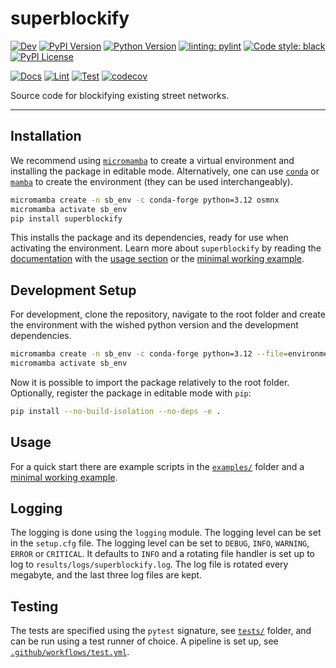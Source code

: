 # superblockify

[![Dev](https://img.shields.io/badge/docs-dev-blue.svg)](https://NERDSITU.github.io/superblockify/)
[![PyPI Version](https://badge.fury.io/py/superblockify.svg)](https://pypi.org/project/superblockify/)
[![Python Version](https://img.shields.io/pypi/pyversions/superblockify)](https://pypi.org/project/superblockify/)
[![linting: pylint](https://img.shields.io/badge/linting-pylint-yellowgreen)](https://github.com/PyCQA/pylint)
[![Code style: black](https://img.shields.io/badge/code%20style-black-000000.svg)](https://github.com/psf/black)
[![PyPI License](https://img.shields.io/pypi/l/superblockify)](https://pypi.org/project/superblockify/)

[![Docs](https://github.com/NERDSITU/superblockify/actions/workflows/docs.yml/badge.svg)](https://github.com/NERDSITU/superblockify/actions/workflows/docs.yml)
[![Lint](https://github.com/NERDSITU/superblockify/actions/workflows/lint.yml/badge.svg)](https://github.com/NERDSITU/superblockify/actions/workflows/lint.yml)
[![Test](https://github.com/NERDSITU/superblockify/actions/workflows/test.yml/badge.svg)](https://github.com/NERDSITU/superblockify/actions/workflows/test.yml)
[![codecov](https://codecov.io/gh/NERDSITU/superblockify/branch/main/graph/badge.svg?token=AS72IFT2Q4)](https://codecov.io/gh/NERDSITU/superblockify)

Source code for blockifying existing street networks.

---

## Installation

We recommend
using [`micromamba`](https://mamba.readthedocs.io/en/latest/installation/micromamba-installation.html)
to create a virtual environment and installing the package in editable mode.
Alternatively, one can
use [`conda`](https://docs.conda.io/projects/conda/en/latest/index.html)
or [`mamba`](https://mamba.readthedocs.io/en/latest/installation/mamba-installation.html)
to create the environment (they can be used interchangeably).

```bash
micromamba create -n sb_env -c conda-forge python=3.12 osmnx
micromamba activate sb_env
pip install superblockify
```

This installs the package and its dependencies,
ready for use when activating the environment.
Learn more about `superblockify` by reading
the [documentation](https://NERDSITU.github.io/superblockify/)
with the [usage section](https://nerdsitu.github.io/superblockify/usage/)
or
the [minimal working example](https://github.com/NERDSITU/superblockify/blob/main/scripts/examples/mwe.py).

## Development Setup

For development, clone the repository, navigate to the root folder and
create the environment with the wished python version and the development dependencies.

```bash
micromamba create -n sb_env -c conda-forge python=3.12 --file=environment.yml
micromamba activate sb_env
```

Now it is possible to import the package relatively to the root folder.
Optionally, register the package in editable mode with `pip`:

```bash
pip install --no-build-isolation --no-deps -e .
```

## Usage

For a quick start there are example scripts in
the [`examples/`](https://github.com/NERDSITU/superblockify/blob/main/scripts/examples/)
folder and
a [minimal working example](https://github.com/NERDSITU/superblockify/blob/main/scripts/examples/mwe.py).

## Logging

The logging is done using the `logging` module. The logging level can be set in the
`setup.cfg` file. The logging level can be set to `DEBUG`, `INFO`, `WARNING`, `ERROR`
or `CRITICAL`. It defaults to `INFO` and a rotating file handler is set up to log
to `results/logs/superblockify.log`. The log file is rotated every megabyte, and the
last three log files are kept.

## Testing

The tests are specified using the `pytest` signature, see [`tests/`](tests/) folder, and
can be run using a test runner of choice.
A pipeline is set up, see [`.github/workflows/test.yml`](.github/workflows/test.yml).
